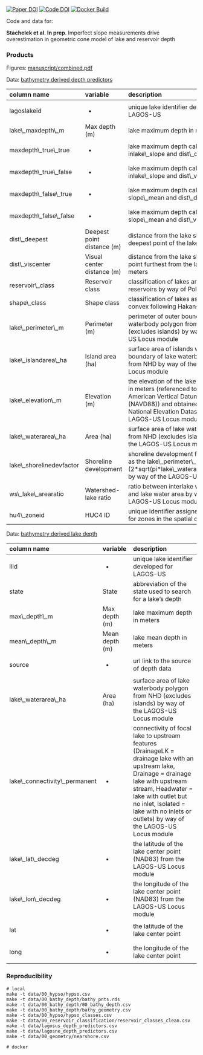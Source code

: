 
<!-- README.md is generated from README.Rmd. Please edit that file -->

[![Paper
DOI](https://img.shields.io/badge/Paper-DOI-blue.svg)](https://doi.org)
[![Code
DOI](https://img.shields.io/badge/Code-DOI-blue.svg)](https://doi.org/)
[![Docker
Build](https://img.shields.io/badge/Docker%20Image-jsta/bathymetry-green.svg)](https://cloud.docker.com/repository/docker/jsta/bathymetry)

Code and data for:

**Stachelek et al. In prep**. Imperfect slope measurements drive
overestimation in geometric cone model of lake and reservoir depth

### Products

Figures: [manuscript/combined.pdf](manuscript/combined.pdf)

Data: [bathymetry derived depth predictors](data/depth_predictors.csv)

<table>
<thead>
<tr>
<th style="text-align:left;">
column name
</th>
<th style="text-align:left;">
variable
</th>
<th style="text-align:left;">
description
</th>
</tr>
</thead>
<tbody>
<tr>
<td style="text-align:left;">
lagoslakeid
</td>
<td style="text-align:left;">

-   </td>
    <td style="text-align:left;">
    unique lake identifier developed for LAGOS-US
    </td>
    </tr>
    <tr>
    <td style="text-align:left;">
    lake\_maxdepth\_m
    </td>
    <td style="text-align:left;">
    Max depth (m)
    </td>
    <td style="text-align:left;">
    lake maximum depth in meters
    </td>
    </tr>
    <tr>
    <td style="text-align:left;">
    maxdepth\_true\_true
    </td>
    <td style="text-align:left;">

    -   </td>
        <td style="text-align:left;">
        lake maximum depth calculated from inlake\_slope and
        dist\_deepest in meters
        </td>
        </tr>
        <tr>
        <td style="text-align:left;">
        maxdepth\_true\_false
        </td>
        <td style="text-align:left;">

        -   </td>
            <td style="text-align:left;">
            lake maximum depth calculated from inlake\_slope and
            dist\_viscenter
            </td>
            </tr>
            <tr>
            <td style="text-align:left;">
            maxdepth\_false\_true
            </td>
            <td style="text-align:left;">

            -   </td>
                <td style="text-align:left;">
                lake maximum depth calculated from slope\_mean and
                dist\_deepest in meters
                </td>
                </tr>
                <tr>
                <td style="text-align:left;">
                maxdepth\_false\_false
                </td>
                <td style="text-align:left;">

                -   </td>
                    <td style="text-align:left;">
                    lake maximum depth calculated from slope\_mean and
                    dist\_viscenter in meters
                    </td>
                    </tr>
                    <tr>
                    <td style="text-align:left;">
                    dist\_deepest
                    </td>
                    <td style="text-align:left;">
                    Deepest point distance (m)
                    </td>
                    <td style="text-align:left;">
                    distance from the lake shoreline to the deepest
                    point of the lake in meters
                    </td>
                    </tr>
                    <tr>
                    <td style="text-align:left;">
                    dist\_viscenter
                    </td>
                    <td style="text-align:left;">
                    Visual center distance (m)
                    </td>
                    <td style="text-align:left;">
                    distance from the lake shoreline to the point
                    furthest from the lake shoreline in meters
                    </td>
                    </tr>
                    <tr>
                    <td style="text-align:left;">
                    reservoir\_class
                    </td>
                    <td style="text-align:left;">
                    Reservoir class
                    </td>
                    <td style="text-align:left;">
                    classification of lakes are natural lakes or
                    reservoirs by way of Polus et al. 
                    </td>
                    </tr>
                    <tr>
                    <td style="text-align:left;">
                    shape\_class
                    </td>
                    <td style="text-align:left;">
                    Shape class
                    </td>
                    <td style="text-align:left;">
                    classification of lakes as concave or convex
                    following Hakanson (1977)
                    </td>
                    </tr>
                    <tr>
                    <td style="text-align:left;">
                    lake\_perimeter\_m
                    </td>
                    <td style="text-align:left;">
                    Perimeter (m)
                    </td>
                    <td style="text-align:left;">
                    perimeter of outer boundary of lake waterbody
                    polygon from the NHD (excludes islands) by way of
                    the LAGOS-US Locus module
                    </td>
                    </tr>
                    <tr>
                    <td style="text-align:left;">
                    lake\_islandarea\_ha
                    </td>
                    <td style="text-align:left;">
                    Island area (ha)
                    </td>
                    <td style="text-align:left;">
                    surface area of islands within outer boundary of
                    lake waterbody polygon from NHD by way of the
                    LAGOS-US Locus module
                    </td>
                    </tr>
                    <tr>
                    <td style="text-align:left;">
                    lake\_elevation\_m
                    </td>
                    <td style="text-align:left;">
                    Elevation (m)
                    </td>
                    <td style="text-align:left;">
                    the elevation of the lake polygon centroid, in
                    meters (referenced to the North American Vertical
                    Datum of 1988 (NAVD88)) and obtained from the
                    National Elevation Dataset by way of the LAGOS-US
                    Locus module
                    </td>
                    </tr>
                    <tr>
                    <td style="text-align:left;">
                    lake\_waterarea\_ha
                    </td>
                    <td style="text-align:left;">
                    Area (ha)
                    </td>
                    <td style="text-align:left;">
                    surface area of lake waterbody polygon from NHD
                    (excludes islands) by way of the LAGOS-US Locus
                    module
                    </td>
                    </tr>
                    <tr>
                    <td style="text-align:left;">
                    lake\_shorelinedevfactor
                    </td>
                    <td style="text-align:left;">
                    Shoreline development
                    </td>
                    <td style="text-align:left;">
                    shoreline development factor calculated as the
                    lake\_perimeter\_m /
                    (2*sqrt(pi*lake\_waterarea\_ha\*10000)) by way of
                    the LAGOS-US Locus module
                    </td>
                    </tr>
                    <tr>
                    <td style="text-align:left;">
                    ws\_lake\_arearatio
                    </td>
                    <td style="text-align:left;">
                    Watershed-lake ratio
                    </td>
                    <td style="text-align:left;">
                    ratio between interlake watershed area and lake
                    water area by way of the LAGOS-US Locus module
                    </td>
                    </tr>
                    <tr>
                    <td style="text-align:left;">
                    hu4\_zoneid
                    </td>
                    <td style="text-align:left;">
                    HUC4 ID
                    </td>
                    <td style="text-align:left;">
                    unique identifier assigned by LAGOS-US for zones in
                    the spatial division HU4
                    </td>
                    </tr>
                    </tbody>
                    </table>

Data: [bathymetry derived lake
depth](data/00_bathy_depth/00_bathy_depth.csv)

<table>
<thead>
<tr>
<th style="text-align:left;">
column name
</th>
<th style="text-align:left;">
variable
</th>
<th style="text-align:left;">
description
</th>
</tr>
</thead>
<tbody>
<tr>
<td style="text-align:left;">
llid
</td>
<td style="text-align:left;">

-   </td>
    <td style="text-align:left;">
    unique lake identifier developed for LAGOS-US
    </td>
    </tr>
    <tr>
    <td style="text-align:left;">
    state
    </td>
    <td style="text-align:left;">
    State
    </td>
    <td style="text-align:left;">
    abbreviation of the state used to search for a lake’s depth
    </td>
    </tr>
    <tr>
    <td style="text-align:left;">
    max\_depth\_m
    </td>
    <td style="text-align:left;">
    Max depth (m)
    </td>
    <td style="text-align:left;">
    lake maximum depth in meters
    </td>
    </tr>
    <tr>
    <td style="text-align:left;">
    mean\_depth\_m
    </td>
    <td style="text-align:left;">
    Mean depth (m)
    </td>
    <td style="text-align:left;">
    lake mean depth in meters
    </td>
    </tr>
    <tr>
    <td style="text-align:left;">
    source
    </td>
    <td style="text-align:left;">

    -   </td>
        <td style="text-align:left;">
        url link to the source of depth data
        </td>
        </tr>
        <tr>
        <td style="text-align:left;">
        lake\_waterarea\_ha
        </td>
        <td style="text-align:left;">
        Area (ha)
        </td>
        <td style="text-align:left;">
        surface area of lake waterbody polygon from NHD (excludes
        islands) by way of the LAGOS-US Locus module
        </td>
        </tr>
        <tr>
        <td style="text-align:left;">
        lake\_connectivity\_permanent
        </td>
        <td style="text-align:left;">

        -   </td>
            <td style="text-align:left;">
            connectivity of focal lake to upstream features (DrainageLK
            = drainage lake with an upstream lake, Drainage = drainage
            lake with upstream stream, Headwater = lake with outlet but
            no inlet, Isolated = lake with no inlets or outlets) by way
            of the LAGOS-US Locus module
            </td>
            </tr>
            <tr>
            <td style="text-align:left;">
            lake\_lat\_decdeg
            </td>
            <td style="text-align:left;">

            -   </td>
                <td style="text-align:left;">
                the latitude of the lake center point (NAD83) from the
                LAGOS-US Locus module
                </td>
                </tr>
                <tr>
                <td style="text-align:left;">
                lake\_lon\_decdeg
                </td>
                <td style="text-align:left;">

                -   </td>
                    <td style="text-align:left;">
                    the longitude of the lake center point (NAD83) from
                    the LAGOS-US Locus module
                    </td>
                    </tr>
                    <tr>
                    <td style="text-align:left;">
                    lat
                    </td>
                    <td style="text-align:left;">

                    -   </td>
                        <td style="text-align:left;">
                        the latitude of the lake center point
                        </td>
                        </tr>
                        <tr>
                        <td style="text-align:left;">
                        long
                        </td>
                        <td style="text-align:left;">

                        -   </td>
                            <td style="text-align:left;">
                            the longitude of the lake center point
                            </td>
                            </tr>
                            </tbody>
                            </table>

### Reproducibility

``` shell
# local
make -t data/00_hypso/hypso.csv
make -t data/00_bathy_depth/bathy_pnts.rds
make -t data/00_bathy_depth/00_bathy_depth.csv
make -t data/00_bathy_depth/bathy_geometry.csv
make -t data/00_hypso/hypso_classes.csv
make -t data/00_reservoir_classification/reservoir_classes_clean.csv
make -t data/lagosus_depth_predictors.csv
make -t data/lagosne_depth_predictors.csv
make -t data/00_geometry/nearshore.csv
```

``` shell
# docker
```
